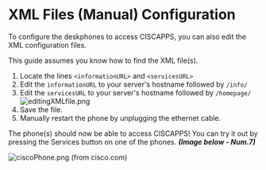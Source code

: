 # XML Files (Manual) Configuration

To configure the deskphones to access CISCAPPS, you can also edit the XML
configuration files.

This guide assumes you know how to find the XML file(s).

1) Locate the lines `<informationURL>` and `<servicesURL>`
2) Edit the `informationURL` to your server's hostname followed by `/info/`
3) Edit the `servicesURL` to your server's hostname followed by `/homepage/`
   ![editingXMLfile.png](editingXMLfile.png)
4) Save the file.
5) Manually restart the phone by unplugging the ethernet cable.

The phone(s) should now be able to access CISCAPPS! You can try it out by pressing
the Services button on one of the phones. **_(Image below - Num.7)_**

![ciscoPhone.png](ciscoPhone.png)
(from cisco.com)